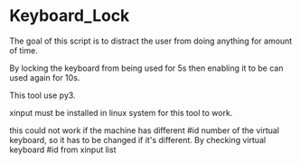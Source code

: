 # Keyboard_Lock
The goal of this script is to distract the user from doing anything for amount of time. 

By locking the keyboard from being used for 5s then enabling it to be can used again for 10s.

This tool use py3.

xinput must be installed in linux system for this tool to work.

this could not work if the machine has different #id number of the virtual keyboard, so it has to be changed if it's different. By checking virtual keyboard #id from xinput list
